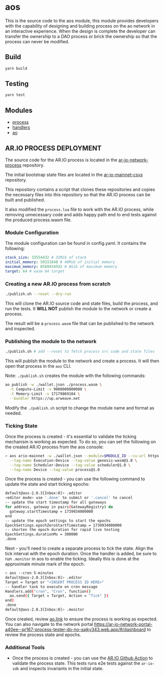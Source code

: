 # aos 

This is the source code to the aos module, this module provides developers with the capability of designing and building process on the ao network in an interactive experience. When the design is complete the developer can transfer the ownership to a DAO process or brick the ownership so that the process can never be modified.

## Build

```sh
yarn build
```

## Testing

```sh
yarn test
```

## Modules

- [process](process.md)
- [handlers](handlers.md)
- [ao](ao.md)


## AR.IO PROCESS DEPLOYMENT

The source code for the AR.IO process is located in the [ar-io-network-process](https://github.com/ar-io/ar-io-network-process) repository.

The initial bootstrap state files are located in the [ar-io-mainnet-csvs](https://github.com/ar-io/ar-io-mainnet-csvs) repository.

This repository contains a script that clones these repositories and copies the necessary files into this repository so that the AR.IO process can be built and published.

It also modified the `process.lua` file to work with the AR.IO process, while removing unnecessary code and adds happy path end to end tests against the produced process.wasm file.

### Module Configuration

The module configuration can be found in config.yaml. It contains the following:

```yaml
stack_size: 33554432 # 32Mib of stack
initial_memory: 50331648 # 48Mib of initial memory
maximum_memory: 8589934592 # 8Gib of maximum memory
target: 64 # wasm 64 target
```

### Creating a new AR.IO process from scratch

```bash
./publish.sh --reset --dry-run
```

This will clone the AR.IO source code and state files, build the process, and run the tests. It **WILL NOT** publish the module to the network or create a process.

The result will be a `process.wasm` file that can be published to the network and inspected.

### Publishing the module to the network

```bash
./publish.sh # add --reset to fetch process src code and state files
```

This will publish the module to the network and create a process. It will then open that process in the `aos` CLI.

Note: `./publish.sh` creates the module with the following commands:
```bash
ao publish -w ./wallet.json ./process.wasm \
  -t Compute-Limit -v 9000000000000 \
  -t Memory-Limit -v 17179869184 \
  --bundler https://up.arweave.net
```

Modify the `./publish.sh` script to change the module name and format as needed.

### Ticking State

Once the process is created - it's essential to validate the ticking mechanism is working as expected. To do so, you can set the following on the created AR.IO process from the aos console:

```bash
> aos ario-mainnet -w ./wallet.json --module=$MODULE_ID --cu-url https://cu.ar-io.dev \
  --tag-name Execution-Device --tag-value genesis-wasm@1.0 \
  --tag-name Scheduler-Device --tag-value scheduler@1.0 \
  --tag-name Device --tag-value process@1.0
```

Once the process is created - you can use the following command to update the state and start ticking epochs:

```bash
default@aos-2.0.3[Inbox:0]> .editor
<editor mode> use '.done' to submit or '.cancel' to cancel
-- update the start timestamp for all gateways
for address, gateway in pairs(GatewayRegistry) do
  gateway.startTimestamp = 1739934000000
end
-- update the epoch settings to start the epochs
EpochSettings.epochZeroStartTimestamp = 1739934000000
-- shorten the epoch duration for rapid live testing
EpochSettings.durationMs = 300000
.done
```

Next - you'll need to create a separate process to tick the state. Align the tick interval with the epoch duration. Once the handler is added, be sure to run `.monitor` in aos to enable the ticking. Ideally this is done at the approximate minute mark of the epoch.

```bash
> aos --cron 5-minutes
default@aos-2.0.3[Inbox:0]> .editor
Target = Target or "<INSERT PROCESS ID HERE>"
-- handler task to execute on cron message
Handlers.add("cron", "Cron", function() 
  ao.send({ Target = Target, Action = "Tick" })
end)
.done
default@aos-2.0.3[Inbox:0]> .monitor
```

Once created, review [ao.link](https://ao.link) to ensure the process is working as expected. You can also navigate to the network portal https://ar-io-network-portal-a40ee--pr167-process-tester-do-no-sajky343.web.app/#/dashboard to review the process state and epochs.

### Additional Tools

- Once the process is created - you can use the [AR.IO Github Action](https://github.com/ar-io/ar-io-network-process/actions/workflows/monitor_ad_hoc.yaml) to validate the process state. This tests runs e2e tests against the `ar-io-sdk` and inspects invariants in the initial state.
